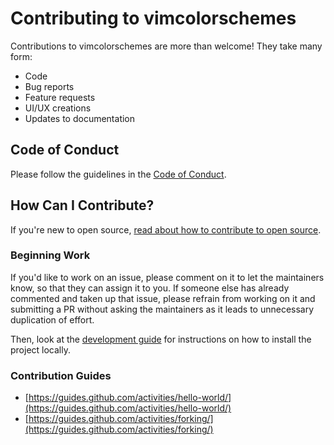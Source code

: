 # Contributing to vimcolorschemes

Contributions to vimcolorschemes are more than welcome!
They take many form: 
  - Code
  - Bug reports
  - Feature requests
  - UI/UX creations
  - Updates to documentation

## Code of Conduct

Please follow the guidelines in the [Code of Conduct](https://github.com/reobin/vimcolorschemes/blob/main/.github/CODE_OF_CONDUCT.md).

## How Can I Contribute?
If you're new to open source, [read about how to contribute to open source](https://opensource.guide/how-to-contribute/).

### Beginning Work

If you'd like to work on an issue, please comment on it to let the maintainers know, so that they can assign it to you. If someone else has already commented and taken up that issue, please refrain from working on it and submitting a PR without asking the maintainers as it leads to unnecessary duplication of effort.

Then, look at the [development guide](https://github.com/reobin/vimcolorschemes/wiki/Development-guide) for instructions on how to install the project locally.

### Contribution Guides

* [https://guides.github.com/activities/hello-world/](https://guides.github.com/activities/hello-world/)
* [https://guides.github.com/activities/forking/](https://guides.github.com/activities/forking/)
